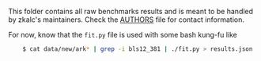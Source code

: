 This folder contains all raw benchmarks results and is meant to be handled by zkalc's maintainers.
Check the [AUTHORS](../AUTHORS) file for contact information.

For now, know that the `fit.py` file is used with some bash kung-fu like

```bash
    $ cat data/new/ark* | grep -i bls12_381 | ./fit.py > results.json
```